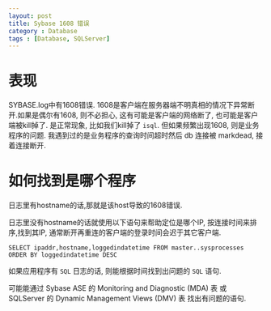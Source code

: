 ```yaml
---
layout: post
title: Sybase 1608 错误
category : Database
tags : [Database, SQLServer]
---
```


表现
====

SYBASE.log中有1608错误. 1608是客户端在服务器端不明真相的情况下异常断开.如果是偶尔有1608, 则不必担心, 这有可能是客户端的网络断了, 也可能是客户端被kill掉了. 是正常现象, 比如我们kill掉了 `isql`. 但如果频繁出现1608, 则是业务程序的问题. 我遇到过的是业务程序的查询时间超时然后 db 连接被 markdead, 接着连接断开.

如何找到是哪个程序
====

日志里有hostname的话,那就是该host导致的1608错误.

日志里没有hostname的话就使用以下语句来帮助定位是哪个IP, 按连接时间来排序,找到其IP, 通常断开再重连的客户端的登录时间会迟于其它客户端.

    SELECT ipaddr,hostname,loggedindatetime FROM master..sysprocesses ORDER BY loggedindatetime DESC

如果应用程序有 `SQL` 日志的话, 则能根据时间找到出问题的 `SQL` 语句.

可能能通过 Sybase ASE 的 Monitoring and Diagnostic (MDA) 表 或 SQLServer 的 Dynamic Management Views (DMV) 表 找出有问题的语句.